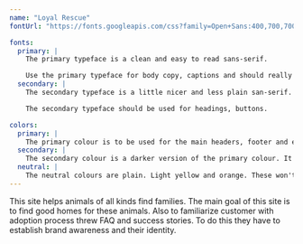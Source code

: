 ```yaml
---
name: "Loyal Rescue"
fontUrl: "https://fonts.googleapis.com/css?family=Open+Sans:400,700,700i|Raleway:400,700,900"

fonts:
  primary: |
    The primary typeface is a clean and easy to read sans-serif.

    Use the primary typeface for body copy, captions and should really be anything by default.
  secondary: |
    The secondary typeface is a little nicer and less plain san-serif.

    The secondary typeface should be used for headings, buttons.

colors:
  primary: |
    The primary colour is to be used for the main headers, footer and emphasis.
  secondary: |
    The secondary colour is a darker version of the primary colour. It should be used for section headers and lists and to create emphisis.
  neutral: |
    The neutral colours are plain. Light yellow and orange. These won't be used too often. Use for captions, tables and forms.
---
```


This site helps animals of all kinds find families. The main goal of this site is to find good homes for these animals. Also to familiarize customer with adoption process threw FAQ and success stories. To do this they have to establish brand awareness and their identity.
